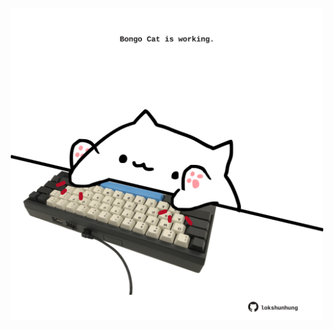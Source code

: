 <!-- built at 18/12/2023, 20:00:49 UTC -->
<p align="center">
  <img width="500" height="500" src="./ReadmeImage.svg">
</p>

